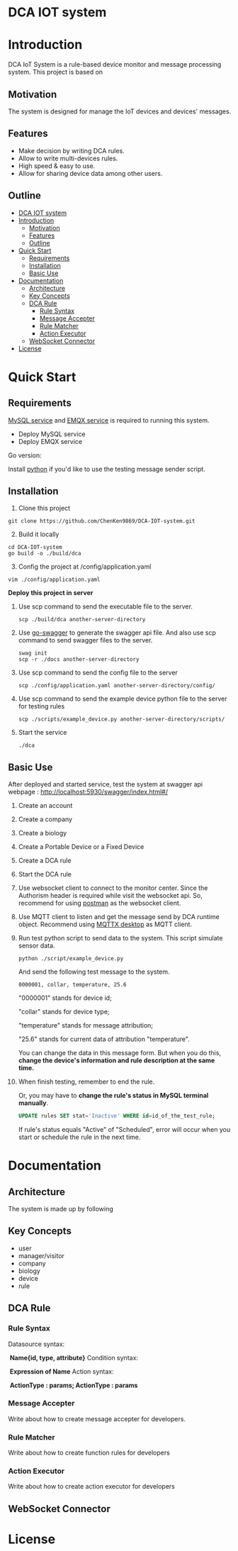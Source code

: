 # DCA IOT system

# Introduction

DCA IoT System is a rule-based device monitor and message processing system. This project is based on 

## Motivation

The system is designed for manage the IoT devices and devices' messages.

## Features

- Make decision by writing DCA rules.
- Allow to write multi-devices rules.
- High speed & easy to use.
- Allow for sharing device data among other users.

## Outline
- [DCA IOT system](#dca-iot-system)
- [Introduction](#introduction)
  - [Motivation](#motivation)
  - [Features](#features)
  - [Outline](#outline)
- [Quick Start](#quick-start)
  - [Requirements](#requirements)
  - [Installation](#installation)
  - [Basic Use](#basic-use)
- [Documentation](#documentation)
  - [Architecture](#architecture)
  - [Key Concepts](#key-concepts)
  - [DCA Rule](#dca-rule)
    - [Rule Syntax](#rule-syntax)
    - [Message Accepter](#message-accepter)
    - [Rule Matcher](#rule-matcher)
    - [Action Executor](#action-executor)
  - [WebSocket Connector](#websocket-connector)
- [License](#license)



# Quick Start

## Requirements

[MySQL service](#https://www.mysql.com) and [EMQX service](#https://www.emqx.io/) is required to running this system.

- Deploy MySQL service 
- Deploy EMQX service

Go version: 

Install [python](#https://www.python.org/) if you'd like to use the testing message sender script.

## Installation

1. Clone this project

```
git clone https://github.com/ChenKen9869/DCA-IOT-system.git
```

2. Build it locally

```shell
cd DCA-IOT-system
go build -o ./build/dca
```

3. Config the project at /config/application.yaml

```
vim ./config/application.yaml
```

**Deploy this project in server**

1. Use scp command to send the executable file to the server.

   ```
   scp ./build/dca another-server-directory
   ```

2. Use [go-swagger](#https://github.com/go-swagger/go-swagger) to generate the swagger api file. And also use scp command to send swagger files to the server.

   ```
   swag init
   scp -r ./docs another-server-directory
   ```

3. Use scp command to send the config file to the server

   ```
   scp ./config/application.yaml another-server-directory/config/
   ```

4. Use scp command to send the example device python file to the server for testing rules

   ```
   scp ./scripts/example_device.py another-server-directory/scripts/
   ```

5. Start the service

   ```
   ./dca
   ```

## Basic Use

After deployed and started service, test the system at swagger api webpage : <http://localhost:5930/swagger/index.html#/>

1. Create an account

2. Create a company

3. Create a biology

4. Create a Portable Device or a Fixed Device

5. Create a DCA rule

6. Start the DCA rule

7. Use websocket client to connect to the monitor center. Since the Authorism header is required while visit the websocket api. So, recommend for using [postman](#https://www.postman.com/) as the websocket client.

8. Use MQTT client to listen and get the message send by DCA runtime object. Recommend using [MQTTX desktop](#https://mqttx.app/) as MQTT client.

9. Run test python script to send data to the system. This script simulate sensor data.

   ```
   python ./script/example_device.py
   ```

   And send the following test message to the system.

   ```
   0000001, collar, temperature, 25.6
   ```

   "0000001" stands for device id; 

   "collar" stands for device type; 

   "temperature" stands for message attribution; 

   "25.6" stands for current data of attribution "temperature". 

   You can change the data in this message form. But when you do this, **change the device's information and rule description at the same time.**

10. When finish testing, remember to end the rule. 

    Or, you may have to **change the rule's status in MySQL terminal manually**. 

    ```sql
    UPDATE rules SET stat='Inactive' WHERE id=id_of_the_test_rule;
    ```
    
    If rule's status equals "Active" of "Scheduled", error will occur when you start or schedule the rule in the next time.

# Documentation

## Architecture

The system is made up by following 



## Key Concepts

- user
- manager/visitor
- company
- biology
- device
- rule

## DCA Rule

### Rule Syntax

Datasource syntax: 

​	**Name{id, type, attribute}**
Condition syntax: 

​	**Expression of Name**
Action syntax: 

​	**ActionType : params; ActionType : params**

### Message Accepter

Write about how to create message accepter for developers.

### Rule Matcher

Write about how to create function rules for developers

### Action Executor

Write about how to create action executor for developers

## WebSocket Connector







# License

